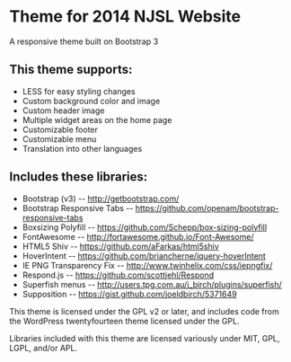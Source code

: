 Theme for 2014 NJSL Website
===========================

A responsive theme built on Bootstrap 3

This theme supports:
--------------------

* LESS for easy styling changes
* Custom background color and image
* Custom header image
* Multiple widget areas on the home page
* Customizable footer
* Customizable menu
* Translation into other languages

Includes these libraries:
-------------------------

* Bootstrap (v3)            -- http://getbootstrap.com/ 
* Bootstrap Responsive Tabs -- https://github.com/openam/bootstrap-responsive-tabs
* Boxsizing Polyfill        -- https://github.com/Schepp/box-sizing-polyfill
* FontAwesome               -- http://fortawesome.github.io/Font-Awesome/
* HTML5 Shiv                -- https://github.com/aFarkas/html5shiv
* HoverIntent               -- https://github.com/briancherne/jquery-hoverIntent
* IE PNG Transparency Fix   -- http://www.twinhelix.com/css/iepngfix/
* Respond.js                -- https://github.com/scottjehl/Respond
* Superfish menus           -- http://users.tpg.com.au/j_birch/plugins/superfish/
* Supposition               -- https://gist.github.com/joeldbirch/5371649

This theme is licensed under the GPL v2 or later, and includes code from the WordPress twentyfourteen theme licensed under the GPL.

Libraries included with this theme are licensed variously under MIT, GPL, LGPL, and/or APL.